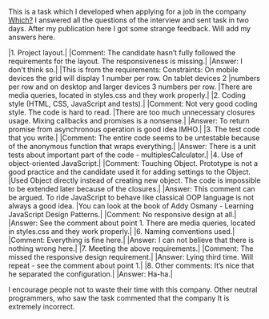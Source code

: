 This is a task which I developed when applying for a job in the company 
[Which?](http://www.which.co.uk/) I answered all the questions of the interview and sent task in two days. 
After my publication here I got some strange feedback. Will add my answers here. 

|1. Project layout.|
|Comment: The candidate hasn’t fully followed the requirements for the layout. The responsiveness is missing.|
|Answer: I don't think so.| 
|This is from the requirements: Constraints: On mobile devices the grid will display 1 number per row. On tablet devices 2 
|numbers per row and on desktop and larger devices 3 numbers per row.
|There are media queries, located in styles.css and they work properly.|
|2. Coding style (HTML, CSS, JavaScript and tests).|
|Comment: Not very good coding style. The code is hard to read.
|There are too much unnecessary closures usage. Mixing callbacks and promises is a nonsense.|
|Answer: To return promise from asynchronous operation is good idea IMHO.|
|3. The test code that you write.|
|Comment: The entire code seems to be untestable because of the anonymous function that wraps everything.|
|Answer: There is a unit tests about important part of the code - multiplesCalculator.|
|4. Use of object-oriented JavaScript.|
|Comment: Touching Object. Prototype is not a good practice and the candidate used it for adding settings to the Object.
|Used Object directly instead of creating new object. The code is impossible to be extended later because of the closures.|
|Answer: This comment can be argued. To ride JavaScript to behave like classical OOP language is not always a good idea. 
|You can look at the book of Addy Osmany - Learning JavaScript Design Patterns.|
|Comment: No responsive design at all.|
|Answer: See the comment about point 1. There are media queries, located in styles.css and they work properly.|
|6. Naming conventions used.|
|Comment: Everything is fine here.|
|Answer: I can not believe that there is nothing wrong here.|
|7. Meeting the above requirements.|
|Comment: The missed the responsive design requirement.|
|Answer: Lying third time. Will repeat - see the comment about point 1.|
|8. Other comments: It’s nice that he separated the configuration.|
|Answer: Ha-ha.|

I encourage people not to waste their time with this company. Other neutral programmers, who saw the task commented that the company
It is extremely incorrect.
